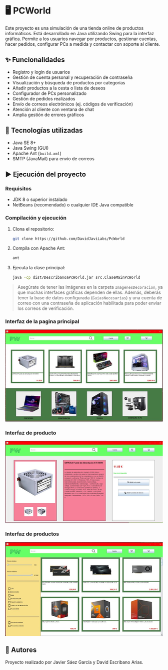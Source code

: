 # 🖥️ PCWorld

Este proyecto es una simulación de una tienda online de productos informáticos. Está desarrollado en Java utilizando Swing para la interfaz gráfica. Permite a los usuarios navegar por productos, gestionar cuentas, hacer pedidos, configurar PCs a medida y contactar con soporte al cliente.

## ✨ Funcionalidades

- Registro y login de usuarios
- Gestión de cuenta personal y recuperación de contraseña
- Visualización y búsqueda de productos por categorías
- Añadir productos a la cesta o lista de deseos
- Configurador de PCs personalizado
- Gestión de pedidos realizados
- Envío de correos electrónicos (ej. códigos de verificación)
- Atención al cliente con ventana de chat
- Amplia gestión de errores gráficos

## 🧪 Tecnologías utilizadas

- Java SE 8+
- Java Swing (GUI)
- Apache Ant (`build.xml`)
- SMTP (JavaMail) para envío de correos

## ▶️ Ejecución del proyecto

### Requisitos

- JDK 8 o superior instalado
- NetBeans (recomendado) o cualquier IDE Java compatible

### Compilación y ejecución

1. Clona el repositorio:
   ```bash
   git clone https://github.com/DavidJaviLabs/PcWorld
   ```

2. Compila con Apache Ant:
   ```bash
   ant
   ```

3. Ejecuta la clase principal:
   ```bash
   java -cp dist/DescribanoaPcWorld.jar src.ClaseMainPcWorld
   ```

> Asegúrate de tener las imágenes en la carpeta `ImagenesDecoracion`, ya que muchas interfaces gráficas dependen de ellas. Además, deberás tener la base de datos configurada (`GuiasNecesarias`) y una cuenta de correo con una contraseña de aplicación habilitada para poder enviar los correos de verificación.

### Interfaz de la pagina principal
![Pagina principal](ImagenesReadme/Imagen1.jpg)

### Interfaz de producto
![Producto](ImagenesReadme/Imagen2.jpg)

### Interfaz de productos
![Vista productos](ImagenesReadme/Imagen3.jpg)

## 👥 Autores

Proyecto realizado por Javier Sáez García y David Escribano Arias.
